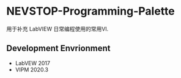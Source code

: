 # NEVSTOP-Programming-Palette

用于补充 LabVIEW 日常编程使用的常用VI.

## Development Envrionment

 - LabVEW 2017
 - VIPM 2020.3
